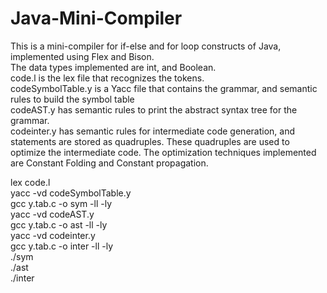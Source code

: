 # Java-Mini-Compiler
This is a mini-compiler for if-else and for loop constructs of Java, implemented using Flex and Bison. <br />
The data types implemented are int, and Boolean. <br />
code.l is the lex file that recognizes the tokens.<br />
codeSymbolTable.y is a Yacc file that contains the grammar, and semantic rules to build the symbol table <br />
codeAST.y has semantic rules to print the abstract syntax tree for the grammar.  <br />
codeinter.y has semantic rules for intermediate code generation, and statements are stored as quadruples. These quadruples are used to optimize the intermediate code. The optimization techniques implemented are Constant Folding and Constant propagation. <br />

lex code.l <br />
yacc -vd codeSymbolTable.y <br />
gcc y.tab.c -o sym -ll -ly <br />
yacc -vd codeAST.y <br />
gcc y.tab.c -o ast -ll -ly <br />
yacc -vd codeinter.y <br />
gcc y.tab.c -o inter -ll -ly <br />
./sym <br />
./ast <br />
./inter <br />
